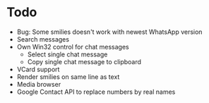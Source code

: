 # Todo

* Bug: Some smilies doesn't work with newest WhatsApp version
* Search messages
* Own Win32 control for chat messages
	* Select single chat message
	* Copy single chat message to clipboard
* VCard support
* Render smilies on same line as text
* Media browser
* Google Contact API to replace numbers by real names

